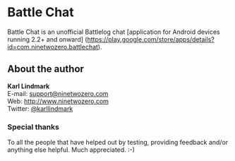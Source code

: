 Battle Chat
=============
Battle Chat is an unofficial Battlelog chat [application for Android devices running 2.2+ and onward] (https://play.google.com/store/apps/details?id=com.ninetwozero.battlechat).

About the author
------------
**Karl Lindmark**<br />
E-mail: support@ninetwozero.com<br />
Web: http://www.ninetwozero.com<br />
Twitter: [@karllindmark](https://www.twitter.com/karllindmark)<br />

### Special thanks
To all the people that have helped out by testing, providing feedback and/or anything else helpful. Much appreciated. :-)
